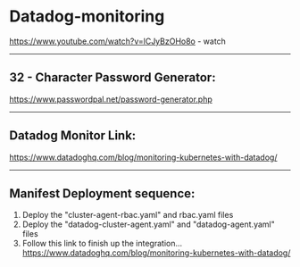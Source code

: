 # Datadog-monitoring      
https://www.youtube.com/watch?v=lCJyBzOHo8o   - watch


----------------------------------
32 - Character Password Generator:
----------------------------------
https://www.passwordpal.net/password-generator.php


---------------------
Datadog Monitor Link:
---------------------
https://www.datadoghq.com/blog/monitoring-kubernetes-with-datadog/

-----------------------------
Manifest Deployment sequence:
-----------------------------
1. Deploy the "cluster-agent-rbac.yaml" and rbac.yaml files
2. Deploy the "datadog-cluster-agent.yaml" and "datadog-agent.yaml" files
3. Follow this link to finish up the integration... https://www.datadoghq.com/blog/monitoring-kubernetes-with-datadog/
